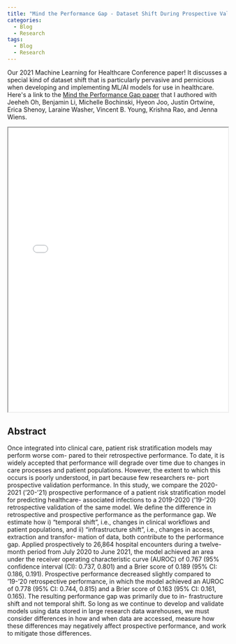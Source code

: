 ```yaml
---
title: "Mind the Performance Gap - Dataset Shift During Prospective Validation"
categories:
  - Blog
  - Research
tags:
  - Blog
  - Research
---
```


Our 2021 Machine Learning for Healthcare Conference paper! It discusses a special kind of dataset shift that is particularly pervasive and pernicious when developing and implementing ML/AI models for use in healthcare. Here's a link to the [Mind the Performance Gap paper](https://proceedings.mlr.press/v149/otles21a/otles21a.pdf) that I authored with Jeeheh Oh, Benjamin Li, Michelle Bochinski, Hyeon Joo, Justin Ortwine, Erica Shenoy, Laraine Washer, Vincent B. Young, Krishna Rao, and Jenna Wiens.


<iframe src="{{ site.url }}{{ site.baseurl }}/assets/papers/otles21a.pdf" 
    style="aspect-ratio: 8.5 / 11;"
    width="100%" 
>
</iframe>

## Abstract
Once integrated into clinical care, patient risk stratification models may perform worse com- pared to their retrospective performance. To date, it is widely accepted that performance will degrade over time due to changes in care processes and patient populations. However, the extent to which this occurs is poorly understood, in part because few researchers re- port prospective validation performance. In this study, we compare the 2020-2021 (’20-’21) prospective performance of a patient risk stratification model for predicting healthcare- associated infections to a 2019-2020 (’19-’20) retrospective validation of the same model. We define the difference in retrospective and prospective performance as the performance gap. We estimate how i) “temporal shift”, i.e., changes in clinical workflows and patient populations, and ii) “infrastructure shift”, i.e., changes in access, extraction and transfor- mation of data, both contribute to the performance gap. Applied prospectively to 26,864 hospital encounters during a twelve-month period from July 2020 to June 2021, the model achieved an area under the receiver operating characteristic curve (AUROC) of 0.767 (95% confidence interval (CI): 0.737, 0.801) and a Brier score of 0.189 (95% CI: 0.186, 0.191). Prospective performance decreased slightly compared to ’19-’20 retrospective performance, in which the model achieved an AUROC of 0.778 (95% CI: 0.744, 0.815) and a Brier score of 0.163 (95% CI: 0.161, 0.165). The resulting performance gap was primarily due to in- frastructure shift and not temporal shift. So long as we continue to develop and validate models using data stored in large research data warehouses, we must consider differences in how and when data are accessed, measure how these differences may negatively affect prospective performance, and work to mitigate those differences.
